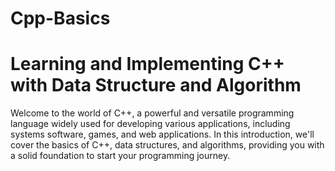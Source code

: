 # Cpp-Basics

<h1> Learning and Implementing C++ with Data Structure and Algorithm </h1>

Welcome to the world of C++, a powerful and versatile programming language widely used for developing various applications, including systems software, games, and web applications. In this introduction, we'll cover the basics of C++, data structures, and algorithms, providing you with a solid foundation to start your programming journey.
